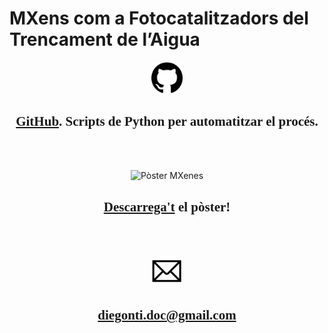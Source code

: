 # MXens com a Fotocatalitzadors del Trencament de l’Aigua

<p align="center">
<img src="img/github.png" alt= "GitHub logo" width="10%" height="10%"> 
<h2 style="font-family: Consolas;" align="center"> <a href="https://github.com/diegonti/VASP-MXenes"> GitHub</a>. Scripts de Python per automatitzar el procés.  </h2>
</p>

<br><br>

<p align="center">
<img style="text-align: center" src="img/graphical_abstract4.png" alt= "Pòster MXenes" width="10%" height="10%">
<h2 style="font-family: Consolas;" align="center"> <a href="https://github.com/diegonti/mxenes-poster/blob/main/img/POSTER%20-%20DOntiveros.pdf">Descarrega't</a> el pòster!</h2>
</p>

<br><br>

<p align="center">
<img src="img/mail2.png" alt= "Mail" width="10%" height="10%">
<h2 style="font-family: Consolas;" align="center"> <a href="mailto:diegonti.doc@gmail.com">diegonti.doc@gmail.com</a></h2>
</p>
